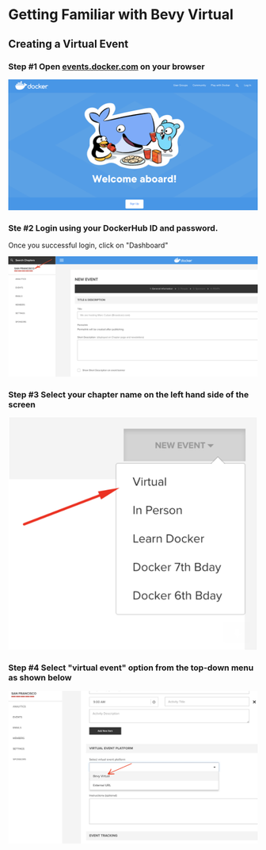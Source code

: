 # Getting Familiar with Bevy Virtual

## Creating a Virtual Event

### Step #1 Open [events.docker.com](https://events.docker.com) on your browser

![My Image](img/virtual1.png)



### Ste #2 Login using your DockerHub ID and password. 

Once you successful login, click on "Dashboard"

![My Image](img/virtual01.png)


### Step #3 Select your chapter name on the left hand side of the screen


![My Image](img/virtual.png)


### Step #4 Select "virtual event" option from the top-down menu as shown below


![My Image](img/virtual3.png)


